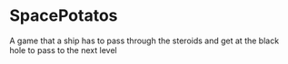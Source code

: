 # SpacePotatos
A game that a ship has to pass through the steroids and get at the black hole to pass to the next level
